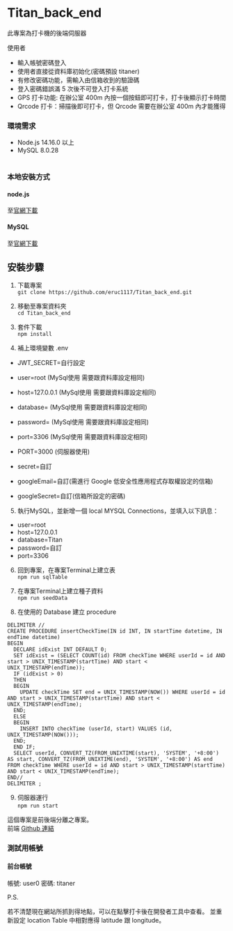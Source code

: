 # Titan_back_end
此專案為打卡機的後端伺服器

使用者
  - 輸入帳號密碼登入 
  - 使用者直接從資料庫初始化(密碼預設 titaner)
  - 有修改密碼功能，需輸入由信箱收到的驗證碼
  - 登入密碼錯誤滿 5 次後不可登入打卡系統
  - GPS 打卡功能: 在辦公室 400m 內按一個按鈕即可打卡，打卡後顯示打卡時間
  - Qrcode 打卡：掃描後即可打卡，但 Qrcode 需要在辦公室 400m 內才能獲得

### 環境需求

* Node.js 14.16.0 以上
* MySQL 8.0.28  
  <br />
### 本地安裝方式

#### node.js
至[官網下載](https://nodejs.org/en/)

#### MySQL 
至[官網下載](https://dev.mysql.com/)
  <br />

## 安裝步驟
1. 下載專案  <br />
```git clone https://github.com/eruc1117/Titan_back_end.git```

2. 移動至專案資料夾  <br />
```cd Titan_back_end```

3. 套件下載  <br />
```npm install```

4. 補上環境變數 .env <br />

* JWT_SECRET=自行設定  <br />
* user=root (MySql使用 需要跟資料庫設定相同)
* host=127.0.0.1 (MySql使用 需要跟資料庫設定相同)
* database= (MySql使用 需要跟資料庫設定相同)
* password= (MySql使用 需要跟資料庫設定相同)
* port=3306 (MySql使用 需要跟資料庫設定相同)

* PORT=3000 (伺服器使用)

* secret=自訂

* googleEmail=自訂(需進行 Google 低安全性應用程式存取權設定的信箱)
* googleSecret=自訂(信箱所設定的密碼)

5. 執行MySQL，並新增一個 local MYSQL Connections，並填入以下訊息：
* user=root
* host=127.0.0.1
* database=Titan
* password=自訂
* port=3306

6. 回到專案，在專案Terminal上建立表 <br />
```npm run sqlTable```
7. 在專案Terminal上建立種子資料 <br />
```npm run seedData```

8. 在使用的 Database 建立 procedure

```
DELIMITER //
CREATE PROCEDURE insertCheckTime(IN id INT, IN startTime datetime, IN endTime datetime)
BEGIN
  DECLARE idExist INT DEFAULT 0;
  SET idExist = (SELECT COUNT(id) FROM checkTime WHERE userId = id AND start > UNIX_TIMESTAMP(startTime) AND start < UNIX_TIMESTAMP(endTime));
  IF (idExist > 0)
  THEN
  BEGIN 
	UPDATE checkTime SET end = UNIX_TIMESTAMP(NOW()) WHERE userId = id AND start > UNIX_TIMESTAMP(startTime) AND start < UNIX_TIMESTAMP(endTime);
  END;
  ELSE
  BEGIN
	INSERT INTO checkTime (userId, start) VALUES (id, UNIX_TIMESTAMP(NOW()));
  END;
  END IF;
  SELECT userId, CONVERT_TZ(FROM_UNIXTIME(start), 'SYSTEM', '+8:00') AS start, CONVERT_TZ(FROM_UNIXTIME(end), 'SYSTEM', '+8:00') AS end FROM checkTime WHERE userId = id AND start > UNIX_TIMESTAMP(startTime) AND start < UNIX_TIMESTAMP(endTime);
END//
DELIMITER ;
```

9. 伺服器運行  <br />
```npm run start```

這個專案是前後端分離之專案。 <br />
前端 [Github 連結](https://github.com/eruc1117/Titan_front_end) 

### 測試用帳號

#### 前台帳號
帳號: user0
密碼: titaner

P.S.

若不清楚現在網站所抓到得地點，可以在點擊打卡後在開發者工具中查看。
並重新設定 location Table 中相對應得 latitude 跟 longitude。
